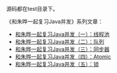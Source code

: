 源码都在test目录下。

《和朱晔一起复习Java并发》系列文章：

- [和朱晔一起复习Java并发（一）：线程池](1.md)
- [和朱晔一起复习Java并发（二）：队列](2.md)
- [和朱晔一起复习Java并发（三）：同步器]()
- [和朱晔一起复习Java并发（四）：Atomic]()
- [和朱晔一起复习Java并发（五）：锁]()